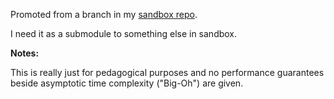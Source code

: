 Promoted from a branch in my [sandbox repo](https://github.com/skytreader/sandbox).

I need it as a submodule to something else in sandbox.

**Notes:**

This is really just for pedagogical purposes and no performance guarantees beside
asymptotic time complexity ("Big-Oh") are given.
